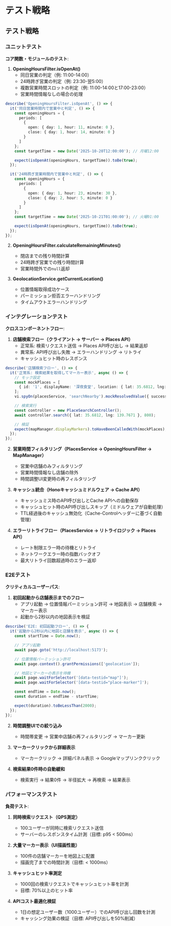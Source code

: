 # テスト戦略

## テスト戦略

### ユニットテスト

**コア関数・モジュールのテスト**:

1. **OpeningHoursFilter.isOpenAt()**
   - 同日営業の判定（例: 11:00-14:00）
   - 24時跨ぎ営業の判定（例: 23:30-翌5:00）
   - 複数営業時間スロットの判定（例: 11:00-14:00と17:00-23:00）
   - 営業時間情報なしの場合の処理

```typescript
describe('OpeningHoursFilter.isOpenAt', () => {
  it('同日営業時間内で営業中と判定', () => {
    const openingHours = {
      periods: [
        {
          open: { day: 1, hour: 11, minute: 0 },
          close: { day: 1, hour: 14, minute: 0 }
        }
      ]
    };
    const targetTime = new Date('2025-10-20T12:00:00'); // 月曜12:00

    expect(isOpenAt(openingHours, targetTime)).toBe(true);
  });

  it('24時跨ぎ営業時間内で営業中と判定', () => {
    const openingHours = {
      periods: [
        {
          open: { day: 1, hour: 23, minute: 30 },
          close: { day: 2, hour: 5, minute: 0 }
        }
      ]
    };
    const targetTime = new Date('2025-10-21T01:00:00'); // 火曜01:00

    expect(isOpenAt(openingHours, targetTime)).toBe(true);
  });
});
```

2. **OpeningHoursFilter.calculateRemainingMinutes()**
   - 閉店までの残り時間計算
   - 24時跨ぎ営業での残り時間計算
   - 営業時間外での`null`返却

3. **GeolocationService.getCurrentLocation()**
   - 位置情報取得成功ケース
   - パーミッション拒否エラーハンドリング
   - タイムアウトエラーハンドリング

### インテグレーションテスト

**クロスコンポーネントフロー**:

1. **店舗検索フロー（クライアント → サーバー → Places API）**
   - 正常系: 検索リクエスト送信 → Places API呼び出し → 結果返却
   - 異常系: API呼び出し失敗 → エラーハンドリング → リトライ
   - キャッシュヒット時のレスポンス

```typescript
describe('店舗検索フロー', () => {
  it('正常系: 検索結果を取得してマーカー表示', async () => {
    // モック設定
    const mockPlaces = [
      { id: '1', displayName: '深夜食堂', location: { lat: 35.6812, lng: 139.7671 } }
    ];
    vi.spyOn(placesService, 'searchNearby').mockResolvedValue({ success: true, data: mockPlaces });

    // 検索実行
    const controller = new PlaceSearchController();
    await controller.search({ lat: 35.6812, lng: 139.7671 }, 800);

    // 検証
    expect(mapManager.displayMarkers).toHaveBeenCalledWith(mockPlaces);
  });
});
```

2. **営業時間フィルタリング（PlacesService → OpeningHoursFilter → MapManager）**
   - 営業中店舗のみフィルタリング
   - 営業時間情報なし店舗の除外
   - 時間調整UI変更時の再フィルタリング

3. **キャッシュ統合（Honoキャッシュミドルウェア → Cache API）**
   - キャッシュミス時のAPI呼び出しとCache APIへの自動保存
   - キャッシュヒット時のAPI呼び出しスキップ（ミドルウェアが自動処理）
   - TTL経過後のキャッシュ無効化（Cache-Controlヘッダーに基づく自動管理）

4. **エラーリトライフロー（PlacesService → リトライロジック → Places API）**
   - レート制限エラー時の待機とリトライ
   - ネットワークエラー時の指数バックオフ
   - 最大リトライ回数超過時のエラー返却

### E2Eテスト

**クリティカルユーザーパス**:

1. **初回起動から店舗表示までのフロー**
   - アプリ起動 → 位置情報パーミッション許可 → 地図表示 → 店舗検索 → マーカー表示
   - 起動から2秒以内の地図表示を検証

```typescript
describe('E2E: 初回起動フロー', () => {
  it('起動から2秒以内に地図と店舗を表示', async () => {
    const startTime = Date.now();

    // アプリ起動
    await page.goto('http://localhost:5173');

    // 位置情報パーミッション許可
    await page.context().grantPermissions(['geolocation']);

    // 地図とマーカーの表示を待機
    await page.waitForSelector('[data-testid="map"]');
    await page.waitForSelector('[data-testid="place-marker"]');

    const endTime = Date.now();
    const duration = endTime - startTime;

    expect(duration).toBeLessThan(2000);
  });
});
```

2. **時間調整UIでの絞り込み**
   - 時間帯変更 → 営業中店舗の再フィルタリング → マーカー更新

3. **マーカークリックから詳細表示**
   - マーカークリック → 詳細パネル表示 → Googleマップリンククリック

4. **検索結果0件時の自動緩和**
   - 検索実行 → 結果0件 → 半径拡大 → 再検索 → 結果表示

### パフォーマンステスト

**負荷テスト**:

1. **同時検索リクエスト（QPS測定）**
   - 100ユーザーが同時に検索リクエスト送信
   - サーバーのレスポンスタイム計測（目標: p95 < 500ms）

2. **大量マーカー表示（UI描画性能）**
   - 100件の店舗マーカーを地図上に配置
   - 描画完了までの時間計測（目標: < 1000ms）

3. **キャッシュヒット率測定**
   - 1000回の検索リクエストでキャッシュヒット率を計測
   - 目標: 70%以上のヒット率

4. **APIコスト最適化検証**
   - 1日の想定ユーザー数（1000ユーザー）でのAPI呼び出し回数を計測
   - キャッシング効果の検証（目標: API呼び出しを50%削減）
